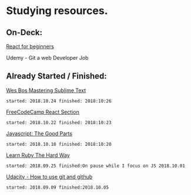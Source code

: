 # Studying resources.

## On-Deck:

[React for beginners](https://reactforbeginners.com/)

Udemy - Git a web Developer Job


## Already Started / Finished:

[Wes Bos Mastering Sublime Text](https://sublimetextbook.com/)

    started: 2018.10.24 finished: 2018:10:26
    
[FreeCodeCamp React Section](https://learn.freecodecamp.org/front-end-libraries/react/)

    started: 2018.10.22 finished: 2018:10:23
    
[Javascript: The Good Parts](http://shop.oreilly.com/product/9780596517748.do)

    started: 2018.10.18 finished: 2018:10:20

[Learn Ruby The Hard Way](https://learnrubythehardway.org/)

    started: 2018.09.25 finished:On pause while I focus on JS 2018.10.01

[Udacity - How to use git and github](https://classroom.udacity.com/courses/ud775/)

    started: 2018.09.09 finished:2018.10.05


